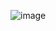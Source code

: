 ![image](https://user-images.githubusercontent.com/83164668/122455332-e7d7fc80-cfc9-11eb-9c06-cbe0efa2eb0e.png)
